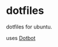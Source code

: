 # dotfiles
dotfiles for ubuntu.

uses [Dotbot][dotbot]

[dotbot]: https://github.com/anishathalye/dotbot
